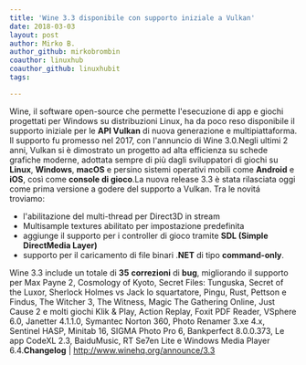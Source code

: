 ```yaml
---
title: 'Wine 3.3 disponibile con supporto iniziale a Vulkan'
date: 2018-03-03
layout: post
author: Mirko B.
author_github: mirkobrombin
coauthor: linuxhub
coauthor_github: linuxhubit
tags:

---
```

Wine, il software  open-source che permette l'esecuzione di app e giochi progettati per Windows su distribuzioni Linux, ha da poco reso disponibile il supporto iniziale per le <strong>API Vulkan</strong> di nuova generazione e multipiattaforma. Il supporto fu promesso nel 2017, con l'annuncio di Wine 3.0.Negli ultimi 2 anni, Vulkan si è dimostrato un progetto ad alta efficienza su schede grafiche moderne, adottata sempre di più dagli sviluppatori di giochi su <strong>Linux</strong>, <strong>Windows</strong>, <strong>macOS</strong> e persino sistemi operativi mobili come <strong>Android</strong> e <strong>iOS</strong>, così come <strong>console di gioco</strong>.La nuova release 3.3 è stata rilasciata oggi come prima versione a godere del supporto a Vulkan. Tra le novitá troviamo:<ul>    <li>l'abilitazione del multi-thread per Direct3D in stream</li>    <li>Multisample textures abilitato per impostazione predefinita</li>    <li>aggiunge il supporto per i controller di gioco tramite <strong>SDL (Simple DirectMedia Layer)</strong></li>    <li>supporto per il caricamento di file binari .<strong>NET</strong> di tipo <strong>command-only</strong>.</li></ul>Wine 3.3 include un totale di <strong>35</strong> <strong>correzioni</strong> di <strong>bug</strong>, migliorando il supporto per Max Payne 2, Cosmology of Kyoto, Secret Files: Tunguska, Secret of the Luxor, Sherlock Holmes vs Jack lo squartatore, Pingu, Rust, Pettson e Findus, The Witcher 3, The Witness, Magic The Gathering Online, Just Cause 2 e molti giochi Klik &amp; Play, Action Replay, Foxit PDF Reader, VSphere 6.0, Janetter 4.1.1.0, Symantec Norton 360, Photo Renamer 3.xe 4.x, Sentinel HASP, Minitab 16, SIGMA Photo Pro 6, Bankperfect 8.0.0.373, Le app CodeXL 2.3, BaiduMusic, RT Se7en Lite e Windows Media Player 6.4.<strong>Changelog</strong> | <a href="http://www.winehq.org/announce/3.3">http://www.winehq.org/announce/3.3</a>